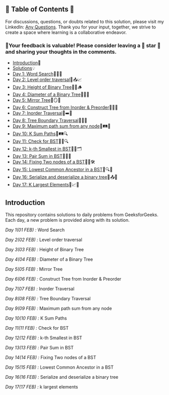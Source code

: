 ## 📜 Table of Contents 📜

For discussions, questions, or doubts related to this solution, please visit my LinkedIn: [Any Questions](https://www.linkedin.com/in/het-patel-8b110525a/). Thank you for your input, together, we strive to create a space where learning is a collaborative endeavor.

### 🔮Your feedback is valuable! Please consider leaving a 🌟 star 🌟 and sharing your thoughts in the comments.

- [Introduction](https://github.com/Hunterdii/GeeksforGeeks-POTD/blob/main/README.md)📝
- [Solutions](/February%202025%20GFG%20SOLUTION)💡
- [Day 1: Word Search](01(Feb)%20Word%20Search.md)📖🔠🔎
- [Day 2: Level order traversal](02(Feb)%20Level%20order%20traversal.md)🌳📤📈
- [Day 3: Height of Binary Tree](03(Feb)%20Height%20of%20Binary%20Tree.md)🌲📏🪵
- [Day 4: Diameter of a Binary Tree](04(Feb)%20Diameter%20of%20a%20Binary%20Tree.md)🌳📏🔄
- [Day 5: Mirror Tree](05(Feb)%20Mirror%20Tree.md)🌳🪞📌
- [Day 6: Construct Tree from Inorder & Preorder](06(Feb)%20Construct%20Tree%20from%20Inorder%20%26%20Preorder.md)🌳🔀📜
- [Day 7: Inorder Traversal](07(Feb)%20Inorder%20Traversal.md)🌳➡️📄
- [Day 8: Tree Boundary Traversal](08(Feb)%20Tree%20Boundary%20Traversal.md)🌳📐🌿
- [Day 9: Maximum path sum from any node](09(Feb)%20Maximum%20path%20sum%20from%20any%20node.md)🌳🛤️🔼
- [Day 10: K Sum Paths](10(Feb)%20K%20Sum%20Paths.md)🌳🛤️🔍
- [Day 11: Check for BST](11(Feb)%20Check%20for%20BST.md)🌳✅🔍
- [Day 12: k-th Smallest in BST](12(Feb)%20k-th%20Smallest%20in%20BST.md)🌳🔢🗂️
- [Day 13: Pair Sum in BST](13(Feb)%20Pair%20Sum%20in%20BST.md)🌳➕🔢
- [Day 14: Fixing Two nodes of a BST](14(Feb)%20Fixing%20Two%20nodes%20of%20a%20BST.md)🌳🔄🛠️
- [Day 15: Lowest Common Ancestor in a BST](15(Feb)%20Lowest%20Common%20Ancestor%20in%20a%20BST.md)🌳🔍🤝
- [Day 16: Serialize and deserialize a binary tree](16(Feb)%20Serialize%20and%20deserialize%20a%20binary%20tree.md)🌲📤💾
- [Day 17: K Largest Elements](17(Feb)%20k%20largest%20elements.md)🔢📈🥇
  
## Introduction

This repository contains solutions to daily problems from GeeksforGeeks. Each day, a new problem is provided along with its solution.

*Day 1(01 FEB) :* Word Search

*Day 2(02 FEB) :* Level order traversal

*Day 3(03 FEB) :* Height of Binary Tree

*Day 4(04 FEB) :* Diameter of a Binary Tree

*Day 5(05 FEB) :* Mirror Tree 

*Day 6(06 FEB) :* Construct Tree from Inorder & Preorder

*Day 7(07 FEB) :* Inorder Traversal

*Day 8(08 FEB) :* Tree Boundary Traversal 

*Day 9(09 FEB) :* Maximum path sum from any node

*Day 10(10 FEB) :* K Sum Paths

*Day 11(11 FEB) :* Check for BST

*Day 12(12 FEB) :* k-th Smallest in BST

*Day 13(13 FEB) :* Pair Sum in BST

*Day 14(14 FEB) :* Fixing Two nodes of a BST

*Day 15(15 FEB) :* Lowest Common Ancestor in a BST

*Day 16(16 FEB) :* Serialize and deserialize a binary tree

*Day 17(17 FEB) :* k largest elements
